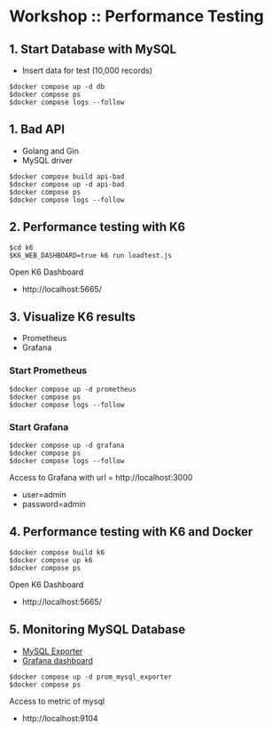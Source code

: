 # Workshop :: Performance Testing


## 1. Start Database with MySQL
* Insert data for test (10,000 records)
```
$docker compose up -d db
$docker compose ps
$docker compose logs --follow
```

## 1. Bad API
* Golang and Gin
* MySQL driver

```
$docker compose build api-bad
$docker compose up -d api-bad
$docker compose ps
$docker compose logs --follow
```

## 2. Performance testing with K6
```
$cd k6
$K6_WEB_DASHBOARD=true k6 run loadtest.js
```

Open K6 Dashboard
* http://localhost:5665/

## 3. Visualize K6 results
* Prometheus
* Grafana

### Start Prometheus
```
$docker compose up -d prometheus
$docker compose ps
$docker compose logs --follow
```

### Start Grafana
```
$docker compose up -d grafana
$docker compose ps
$docker compose logs --follow
```

Access to Grafana with url = http://localhost:3000
* user=admin
* password=admin

## 4. Performance testing with K6 and Docker
```
$docker compose build k6
$docker compose up k6
$docker compose ps
```

Open K6 Dashboard
* http://localhost:5665/

## 5. Monitoring MySQL Database
* [MySQL Exporter](https://github.com/prometheus/mysqld_exporter)
* [Grafana dashboard](https://grafana.com/grafana/dashboards/14057-mysql/)

```
$docker compose up -d prom_mysql_exporter
$docker compose ps
```

Access to metric of mysql
* http://localhost:9104